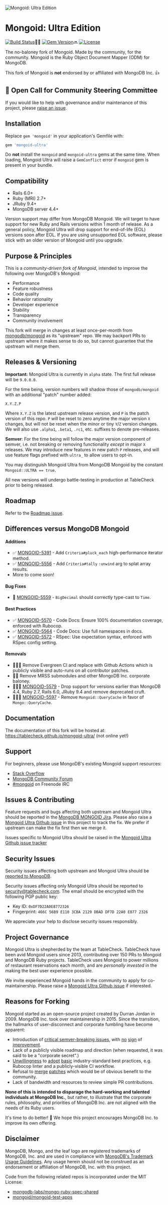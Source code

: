 ![Mongoid: Ultra Edition](https://repository-images.githubusercontent.com/298015080/6028fc36-ae5d-46c1-af7a-19dc3c7f56f1)

# Mongoid: Ultra Edition

[![Build Status][build-img]][build-url]👨‍🔧
[![Gem Version][rubygems-img]][rubygems-url]🔜
[![License][license-img]][license-url]

The no-baloney fork of Mongoid. Made by the community, for the community.
Mongoid is the Ruby Object Document Mapper (ODM) for MongoDB.

This fork of Mongoid is **not** endorsed by or affiliated with MongoDB Inc. 👍

## 📣 Open Call for Community Steering Committee

If you would like to help with governance and/or maintenance of this project, please [raise an issue](https://github.com/tablecheck/mongoid-ultra/issues/new).

## Installation

Replace `gem 'mongoid'` in your application's Gemfile with:

```ruby
gem 'mongoid-ultra'
```

Do **not** install the `mongoid` and `mongoid-ultra` gems at the same time.
When loading, Mongoid Ultra will raise a `GemConflict` error if
`mongoid` gem is present in your bundle.

## Compatibility

- Rails 6.0+
- Ruby (MRI) 2.7+
- JRuby 9.4+
- MongoDB server 4.4+

Version support may differ from MongoDB Mongoid. We will target to have support for new
Ruby and Rails versions within 1 month of release. As a general policy, Mongoid Ultra will
drop support for end-of-life (EOL) versions soon after EOL. If you are using unsupported EOL
software, please stick with an older version of Mongoid until you upgrade.

## Purpose & Principles

This is a *community-driven fork of Mongoid*, intended to improve the following over MongoDB's Mongoid:

- Performance
- Feature robustness
- Code quality
- Behavior rationality
- Developer experience
- Stability
- Transparency
- Community involvement

This fork will merge in changes at least once-per-month from [mongodb/mongoid](https://github.com/mongodb/mongoid)
as its "upstream" repo. We may backport PRs to upstream where it makes sense to do so, but cannot guarantee that
the upstream will merge them.

## Releases & Versioning

**Important:** Mongoid Ultra is currently in `alpha` state. The first full release will be `9.0.0.0`.

For the time being, version numbers will shadow those of `mongodb/mongoid` with an additional "patch" number added:

`X.Y.Z.P`

Where `X.Y.Z` is the latest upstream release version, and `P` is the patch version of this repo.
`P` will be reset to zero anytime the major version `X` changes, but will not be reset when the minor or tiny `Y`/`Z` version changes.
We will also use `.alpha1`, `.beta1`, `.rc1`, etc. suffixes to denote pre-releases.

**Semver**: For the time being will follow the major version component of semver, i.e. not breaking or
removing functionality *except* in major `X` releases. We may introduce new features in new patch `P` releases,
and will use feature flags prefixed with `ultra_` to allow users to opt-in.

You may distinguish Mongoid Ultra from MongoDB Mongoid by the constant `Mongoid::ULTRA == true`.

All new versions will undergo battle-testing in production at TableCheck prior to being released.

## Roadmap

Refer to the [Roadmap issue](https://github.com/tablecheck/mongoid-ultra/issues/13).

## Differences versus MongoDB Mongoid

#### Additions

- ✅ [MONGOID-5391](https://jira.mongodb.org/browse/MONGOID-5391) - Add `Criteria#pluck_each` high-performance iterator method.
- ✅ [MONGOID-5556](https://jira.mongodb.org/browse/MONGOID-5556) - Add `Criteria#tally` `:unwind` arg to splat array results.
- More to come soon!

#### Bug Fixes

- 🐞 [MONGOID-5559](https://jira.mongodb.org/browse/MONGOID-5559) - `BigDecimal` should correctly type-cast to `Time`.

#### Best Practices

- ✅ [MONGOID-5570](https://jira.mongodb.org/browse/MONGOID-5570) - Code Docs: Ensure 100% documentation coverage, enforced with Rubocop.
- ✅ [MONGOID-5564](https://jira.mongodb.org/browse/MONGOID-5564) - Code Docs: Use full namespaces in docs.
- ✅ [MONGOID-5572](https://jira.mongodb.org/browse/MONGOID-5572) - RSpec: Use expectation syntax, enforced with RSpec config setting.

#### Removals

- 🙅🏾‍♀️ Remove Evergreen CI and replace with Github Actions which is publicly visible and auto-runs on all contributor patches.
- 🙅🏼 Remove MRSS submodules and other MongoDB Inc. corporate baloney.
- 🙅🏻‍♂️️ [MONGOID-5579](https://jira.mongodb.org/browse/MONGOID-5579) - Drop support for versions earlier than MongoDB 4.4, Ruby 2.7, Rails 6.0, JRuby 9.4 and remove deprecated cruft.
- 🙅🏾‍♀️ [MONGOID-5597](https://jira.mongodb.org/browse/MONGOID-5597) - Remove `Mongoid::QueryCache` in favor of `Mongo::QueryCache`.

## Documentation

The documentation of this fork will be hosted at: https://tablecheck.github.io/mongoid-ultra/ (not online yet!)

## Support

For beginners, please use MongoDB's existing Mongoid support resources:

* [Stack Overflow](http://stackoverflow.com/questions/tagged/mongoid)
* [MongoDB Community Forum](https://developer.mongodb.com/community/forums/tags/c/drivers-odms-connectors/7/mongoid-odm)
* [#mongoid](http://webchat.freenode.net/?channels=mongoid) on Freenode IRC

## Issues & Contributing

Feature requests and bugs affecting both upstream and Mongoid Ultra should be reported in the [MongoDB MONGOID Jira](https://jira.mongodb.org/browse/MONGOID/).
Please also raise a [Mongoid Ultra Github issue](https://github.com/tablecheck/mongoid-ultra/issues) in this project to track the fix. We prefer if upstream can make the fix first then we merge it.

Issues specific to Mongoid Ultra should be raised in the [Mongoid Ultra Github issue tracker](https://github.com/tablecheck/mongoid-ultra/issues)

## Security Issues

Security issues affecting both upstream and Mongoid Ultra should be
[reported to MongoDB](https://www.mongodb.com/docs/manual/tutorial/create-a-vulnerability-report/).

Security issues affecting only Mongoid Ultra should be reported to [security@tablecheck.com](mailto:security@tablecheck.com).
The email should be encrypted with the following PGP public key:

* Key ID: `0xDF7D22A0E8772326`
* Fingerprint: `466C 56B9 E110 3CBA 2129 DBAD DF7D 22A0 E877 2326`

We appreciate your help to disclose security issues responsibly.

## Project Governance

Mongoid Ultra is shepherded by the team at TableCheck. TableCheck have been avid Mongoid users since 2013,
contributing over 150 PRs to Mongoid and MongoDB Ruby projects. TableCheck uses Mongoid to power millions of
restaurant reservations each month, and are *personally invested* in the making the best user experience possible.

We invite experienced Mongoid hands in the community to apply for co-maintainership.
Please raise a [Mongoid Ultra Github issue](https://github.com/tablecheck/mongoid-ultra/issues) if interested.

## Reasons for Forking

Mongoid started as an open-source project created by Durran Jordan in 2009. MongoDB Inc. took over maintainership in 2015.
Since the transition, the hallmarks of user-disconnect and corporate fumbling have become apparent:

- Introduction of [critical semver-breaking issues](https://serpapi.com/blog/how-a-routine-gem-update-ended-up-charging/), with [no](https://jira.mongodb.org/browse/MONGOID-5272) [sign](https://github.com/mongodb/mongoid/pull/5601#issuecomment-1506630267) of [improvement](https://jira.mongodb.org/browse/MONGOID-5016).
- Lack of a publicly visible roadmap and direction (when requested, it was said to be a "corporate secret".)
- [Unwillingness](https://github.com/mongodb/mongoid/pull/5546#issuecomment-1448910968) to [adopt](https://github.com/mongodb/mongoid/pull/5553#issuecomment-1500361845) [basic](https://github.com/mongodb/bson-ruby/pull/284) industry-standard best practices, e.g. Rubocop linter and a publicly-visible CI workflow.
- Refusal to [merge](https://github.com/mongodb/mongoid/pull/5541#discussion_r1101934994) [patches](https://github.com/mongodb/mongoid/pull/5497) which would be of obvious benefit to the community.
- Lack of bandwidth and resources to review simple PR contributions.

**None of this is intended to disparage the hard-working and talented individuals at MongoDB Inc.**, but rather,
to illustrate that the corporate rules, philosophy, and priorities of MongoDB Inc. are not aligned with the needs
of its Ruby users.

It's time to do better! 💪 We hope this project encourages MongoDB Inc. to improve its own offering.

## Disclaimer

MongoDB, Mongo, and the leaf logo are registered trademarks of MongoDB, Inc. and are used in compliance with
[MongoDB's Trademark Usage Guidelines](https://www.mongodb.com/legal/trademark-usage-guidelines).
Any usage herein should not be construed as an endorsement or affiliation of MongoDB, Inc. with this project.

Code from the following related repos is incorporated under the MIT License:
- [mongodb-labs/mongo-ruby-spec-shared](https://github.com/mongodb-labs/mongo-ruby-spec-shared)
- [mongoid/mongoid-test-apps](https://github.com/mongoid/mongoid-test-apps)

[build-img]: https://github.com/tablecheck/mongoid-ultra/actions/workflows/test.yml/badge.svg
[build-url]: https://github.com/tablecheck/mongoid-ultra/actions
[rubygems-img]: https://badge.fury.io/rb/mongoid-ultra.svg
[rubygems-url]: http://badge.fury.io/rb/mongoid-ultra
[license-img]: https://img.shields.io/badge/license-MIT-green.svg
[license-url]: https://www.opensource.org/licenses/MIT
